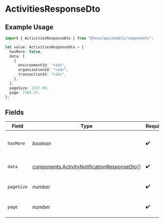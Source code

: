 # ActivitiesResponseDto

## Example Usage

```typescript
import { ActivitiesResponseDto } from "@novu/api/models/components";

let value: ActivitiesResponseDto = {
  hasMore: false,
  data: [
    {
      environmentId: "<id>",
      organizationId: "<id>",
      transactionId: "<id>",
    },
  ],
  pageSize: 1317.98,
  page: 7163.27,
};
```

## Fields

| Field                                                                                                      | Type                                                                                                       | Required                                                                                                   | Description                                                                                                |
| ---------------------------------------------------------------------------------------------------------- | ---------------------------------------------------------------------------------------------------------- | ---------------------------------------------------------------------------------------------------------- | ---------------------------------------------------------------------------------------------------------- |
| `hasMore`                                                                                                  | *boolean*                                                                                                  | :heavy_check_mark:                                                                                         | Whether there are more activities                                                                          |
| `data`                                                                                                     | [components.ActivityNotificationResponseDto](../../models/components/activitynotificationresponsedto.md)[] | :heavy_check_mark:                                                                                         | Array of activity notifications                                                                            |
| `pageSize`                                                                                                 | *number*                                                                                                   | :heavy_check_mark:                                                                                         | Page size of the activities                                                                                |
| `page`                                                                                                     | *number*                                                                                                   | :heavy_check_mark:                                                                                         | Current page of the activities                                                                             |